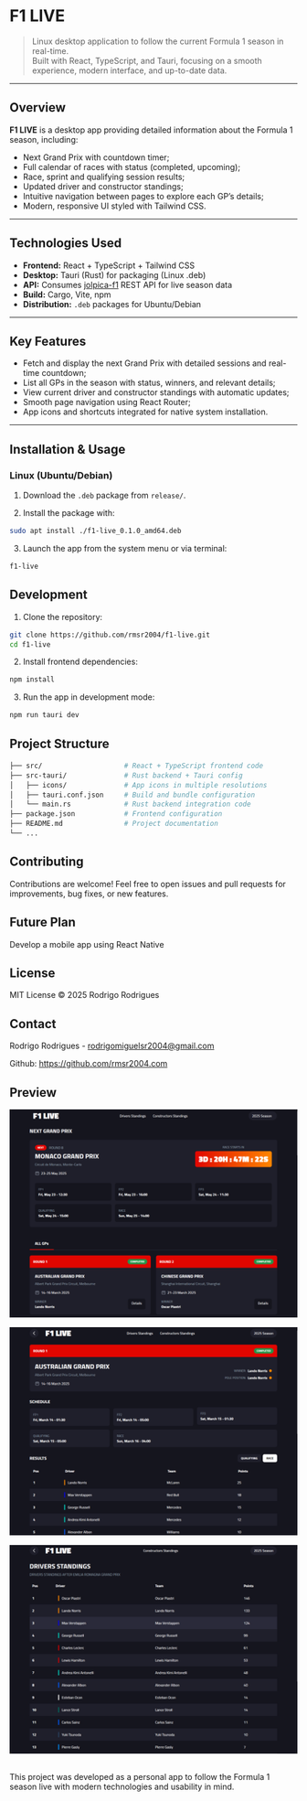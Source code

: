 # F1 LIVE

> Linux desktop application to follow the current Formula 1 season in real-time.  
> Built with React, TypeScript, and Tauri, focusing on a smooth experience, modern interface, and up-to-date data.

---

## Overview

**F1 LIVE** is a desktop app providing detailed information about the Formula 1 season, including:

- Next Grand Prix with countdown timer;  
- Full calendar of races with status (completed, upcoming);  
- Race, sprint and qualifying session results;  
- Updated driver and constructor standings;  
- Intuitive navigation between pages to explore each GP’s details;  
- Modern, responsive UI styled with Tailwind CSS.

---

## Technologies Used

- **Frontend:** React + TypeScript + Tailwind CSS  
- **Desktop:** Tauri (Rust) for packaging (Linux .deb)  
- **API:** Consumes [jolpica-f1](https://github.com/jolpica/jolpica-f1?tab=readme-ov-file) REST API for live season data
- **Build:** Cargo, Vite, npm 
- **Distribution:** `.deb` packages for Ubuntu/Debian

---

## Key Features

- Fetch and display the next Grand Prix with detailed sessions and real-time countdown;  
- List all GPs in the season with status, winners, and relevant details;  
- View current driver and constructor standings with automatic updates;  
- Smooth page navigation using React Router;  
- App icons and shortcuts integrated for native system installation.

---

## Installation & Usage

### Linux (Ubuntu/Debian)

1. Download the `.deb` package from `release/`.

2. Install the package with:

```bash
sudo apt install ./f1-live_0.1.0_amd64.deb
```

3. Launch the app from the system menu or via terminal:
```bash
f1-live
```

## Development

1. Clone the repository:
```bash
git clone https://github.com/rmsr2004/f1-live.git
cd f1-live
```

2. Install frontend dependencies:
```bash
npm install
```

3. Run the app in development mode:
```bash
npm run tauri dev
```

## Project Structure
```bash
├── src/                    # React + TypeScript frontend code
├── src-tauri/              # Rust backend + Tauri config
│   ├── icons/              # App icons in multiple resolutions
│   ├── tauri.conf.json     # Build and bundle configuration
│   └── main.rs             # Rust backend integration code
├── package.json            # Frontend configuration
├── README.md               # Project documentation
└── ...
```

## Contributing

Contributions are welcome! Feel free to open issues and pull requests for improvements, bug fixes, or new features.

## Future Plan

Develop a mobile app using React Native

## License

MIT License © 2025 Rodrigo Rodrigues

## Contact

Rodrigo Rodrigues - rodrigomiguelsr2004@gmail.com

Github: https://github.com/rmsr2004.com

## Preview

![Home Page](assets/homepage.png)

![Grand Prix Details](assets/grandprix.png)

![Standings](assets/standings.png)

##

This project was developed as a personal app to follow the Formula 1 season live with modern technologies and usability in mind.
